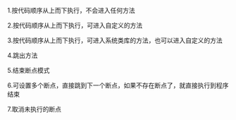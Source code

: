 1.按代码顺序从上而下执行，不会进入任何方法

2.按代码顺序从上而下执行，可进入自定义的方法

3.按代码顺序从上而下执行，可进入系统类库的方法，也可以进入自定义的方法

4.跳出方法

5.结束断点模式

6.可设置多个断点，直接跳到下一个断点，如果不存在断点了，就直接执行到程序结束

7.取消未执行的断点
